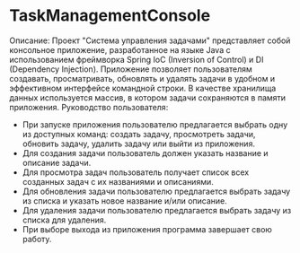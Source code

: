 # TaskManagementConsole
Описание:
   Проект "Система управления задачами" представляет собой консольное приложение, разработанное на языке Java с использованием фреймворка Spring IoC (Inversion of Control) и DI (Dependency Injection). Приложение позволяет пользователям создавать, просматривать, обновлять и удалять задачи в удобном и эффективном интерфейсе командной строки. В качестве хранилища данных используется массив, в котором задачи сохраняются в памяти приложения.
Руководство пользователя:
   - При запуске приложения пользователю предлагается выбрать одну из доступных команд: создать задачу, просмотреть задачи, обновить задачу, удалить задачу или выйти из приложения.
   - Для создания задачи пользователь должен указать название и описание задачи.
   - Для просмотра задач пользователь получает список всех созданных задач с их названиями и описаниями.
   - Для обновления задачи пользователю предлагается выбрать задачу из списка и указать новое название и/или описание.
   - Для удаления задачи пользователю предлагается выбрать задачу из списка для удаления.
   - При выборе выхода из приложения программа завершает свою работу.
